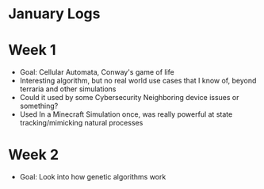 # January Logs

# Week 1
 - Goal: Cellular Automata, Conway's game of life
 - Interesting algorithm, but no real world use cases that I know of, beyond terraria and other simulations
 - Could it used by some Cybersecurity Neighboring device issues or something?
 - Used In a Minecraft Simulation once, was really powerful at state tracking/mimicking natural processes

# Week 2
 - Goal: Look into how genetic algorithms work

